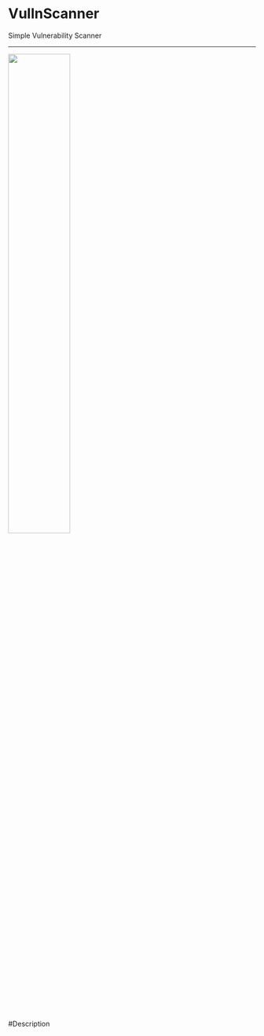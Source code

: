 <strong><h1> VullnScanner </h1></strong>
Simple Vulnerability Scanner
<hr>

<img src="https://github.com/prashik287/VullnScanner/blob/main/screenshots/home.PNG" width=50%>
<!-- ![alt text](https://github.com/prashik287/VullnScanner/blob/main/screenshots/home.PNG)
![alt text](https://github.com/prashik287/VullnScanner/blob/main/screenshots/portscan.PNG)
![alt text](https://github.com/prashik287/VullnScanner/blob/main/screenshots/recon.png) -->

#Description


